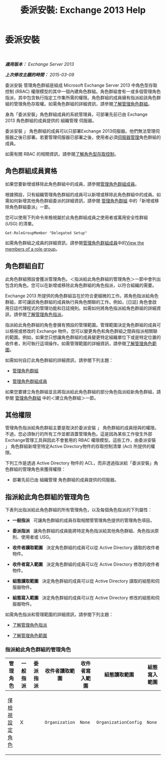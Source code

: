 ﻿---
title: '委派安裝: Exchange 2013 Help'
TOCTitle: 委派安裝
ms:assetid: 49362059-e53f-4135-ad2b-9edfbfff9a1e
ms:mtpsurl: https://technet.microsoft.com/zh-tw/library/Dd876881(v=EXCHG.150)
ms:contentKeyID: 50473066
ms.date: 05/21/2018
mtps_version: v=EXCHG.150
ms.translationtype: MT
---

# 委派安裝

 

_**適用版本：** Exchange Server 2013_

_**上次修改主題的時間：** 2015-03-09_

委派安裝 管理角色群組是組成 Microsoft Exchange Server 2013 中角色型存取控制 (RBAC) 權限模型的其中一個內建角色群組。角色群組會有一或多個管理角色指派，其中包含執行指定工作集所需的權限。角色群組的成員擁有指派給該角色群組的管理角色存取權。如需角色群組的詳細資訊，請參閱[了解管理角色群組](understanding-management-role-groups-exchange-2013-help.md)。

身為「委派安裝」角色群組成員的系統管理員，可部署先前已由 Exchange 2013 角色群組的成員提供的 組織管理 伺服器。

委派安裝 」 角色群組的成員可以只部署Exchange 2013伺服器。他們無法管理伺服器之後已部署。若要管理伺服器已部署之後，使用者必須[伺服器管理](server-management-exchange-2013-help.md)角色群組的成員。

如需有關 RBAC 的相關資訊，請參閱[了解角色型存取控制](understanding-role-based-access-control-exchange-2013-help.md)。

## 角色群組成員資格

如果您要新增或移除此角色群組中的成員，請參閱[管理角色群組成員](manage-role-group-members-exchange-2013-help.md)。

根據預設，只有組織管理角色群組的成員可以新增或移除此角色群組中的成員。如需如何新增其他角色群組委派的詳細資訊，請參閱 [管理角色群組](manage-role-groups-exchange-2013-help.md) 中的「新增或移除角色群組委派」一節。

您可以使用下列命令來檢視屬於此角色群組成員之使用者或萬用安全性群組 (USG) 的清單。

    Get-RoleGroupMember "Delegated Setup"

如需角色群組之成員的詳細資訊，請參閱[管理角色群組成員](manage-role-group-members-exchange-2013-help.md)中的[View the members of a role group](manage-role-group-members-exchange-2013-help.md)。

## 角色群組自訂

此角色群組預設會獲派管理角色。＜指派給此角色群組的管理角色＞一節中會列出包含的角色。您可以在新增或移除此角色群組的角色指派，以符合組織的需要。

Exchange 2013 所提供的角色群組旨在於符合更細微的工作。將角色指派給角色群組，即可讓該角色群組的成員執行與角色關聯的工作。例如，\[日誌\] 角色會啟用日誌代理程式的管理功能和日誌規則。如需如何將角色指派給角色群組的詳細資訊，請參閱[了解管理角色指派](understanding-management-role-assignments-exchange-2013-help.md)。

指派給此角色群組的角色會擁有預設的管理範圍。管理範圍決定角色群組的成員可以檢視或修改的 Exchange 物件。您可以變更角色和角色群組之間與指派相關聯的範圍。例如，如果您只想讓角色群組的成員變更特定組織單位下或是特定位置的收件者，則可執行這項操作。如需管理範圍的詳細資訊，請參閱[了解管理角色範圍](understanding-management-role-scopes-exchange-2013-help.md)。

如需如何自訂此角色群組的詳細資訊，請參閱下列主題：

  - [管理角色群組](manage-role-groups-exchange-2013-help.md)

  - [管理角色群組成員](manage-role-group-members-exchange-2013-help.md)

如果您要建立角色群組並且將指派給此角色群組的部分角色指派給新角色群組，請參閱 [管理角色群組](manage-role-groups-exchange-2013-help.md) 中的＜建立角色群組＞一節。

## 其他權限

管理角色指派給角色群組主要是取決於委派安裝 」 角色群組的成員授與的權限。不過，您必須執行的所有工作並都涵蓋管理角色。這是因為某些工作發生外部Exchange管理工具與因此不會套用的 RBAC 權限模型。這些工作，由委派安裝 」 角色群組新增至特定Active Directory物件的存取控制清單 (Acl) 所提供的權限。

下列工作是透過 Active Directory 物件的 ACL，而非透過指派給「委派安裝」角色群組的管理角色來獲得權限：

  - 部署先前已由 組織管理 角色群組的成員提供的伺服器。

## 指派給此角色群組的管理角色

下表列出指派給此角色群組的所有管理角色，以及每個角色指派的下列屬性：

  - **一般指派**   可讓角色群組的成員存取相關管管理角色提供的管理角色項目。

  - **委派指派**   讓角色群組的成員能將特定角色指派給其他角色群組、角色指派原則、使用者或 USG。

  - **收件者讀取範圍**   決定角色群組的成員可以從 Active Directory 讀取的收件者物件。

  - **收件者寫入範圍**   決定角色群組的成員可以在 Active Directory 修改的收件者物件。

  - **組態讀取範圍**   決定角色群組的成員可以從 Active Directory 讀取的組態和伺服器物件。

  - **組態寫入範圍**   決定角色群組的成員可以在 Active Directory 修改的組態和伺服器物件。

如需角色指派和管理範圍的詳細資訊，請參閱下列主題：

  - [了解管理角色指派](understanding-management-role-assignments-exchange-2013-help.md)

  - [了解管理角色範圍](understanding-management-role-scopes-exchange-2013-help.md)

### 指派給此角色群組的管理角色

<table style="width:100%;">
<colgroup>
<col style="width: 14%" />
<col style="width: 14%" />
<col style="width: 14%" />
<col style="width: 14%" />
<col style="width: 14%" />
<col style="width: 14%" />
<col style="width: 14%" />
</colgroup>
<thead>
<tr class="header">
<th>管理角色</th>
<th>一般指派</th>
<th>委派指派</th>
<th>收件者讀取範圍</th>
<th>收件者寫入範圍</th>
<th>組態讀取範圍</th>
<th>組態寫入範圍</th>
</tr>
</thead>
<tbody>
<tr class="odd">
<td><p><a href="view-only-configuration-role-exchange-2013-help.md">僅檢視設定角色</a></p></td>
<td><p>X</p></td>
<td><p></p></td>
<td><p><code>Organization</code></p></td>
<td><p><code>None</code></p></td>
<td><p><code>OrganizationConfig</code></p></td>
<td><p><code>None</code></p></td>
</tr>
</tbody>
</table>

